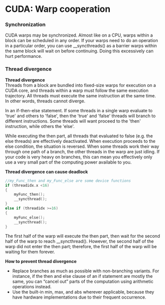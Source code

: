# CUDA: Warp cooperation

### Synchronization
CUDA warps may be synchronized. Almost like on a CPU, warps within a block can be scheduled in any order. If your warps need to do an operation in a particular order, you can use __syncthreads() as a barrier warps within the same block will wait on before continuing. Doing this excessively can hurt performance.

### Thread divergence

**Thread divergence**\
Threads from a block are bundled into fixed-size warps for execution on a CUDA core, and threads within a warp must follow the same execution trajectory. All threads must execute the same instruction at the same time. In other words, threads cannot diverge.

In an if-then-else statement. If some threads in a single warp evaluate to 'true' and others to 'false', then the 'true' and 'false' threads will branch to different instructions. Some threads will want proceed to the 'then' instruction, while others the 'else'.

While executing the then part, all threads that evaluated to false (e.g. the else threads) are effectively deactivated. When execution proceeds to the else condition, the situation is reversed. When some threads work their way through one path of a branch, the other threads in the warp are just idling. If your code is very heavy on branches, this can mean you effectively only use a very small part of the computing power available to you.

**Thread divergence can cause deadlock**
```C
//my_Func_then and my_Func_else are some device functions
if (threadidx.x <16)
{
    myFunc_then();
    __syncthread();
}
else if (threadidx >=16)
{
    myFunc_else();
    __syncthread();
}
```
The first half of the warp will execute the then part, then wait for the second half of the warp to reach __syncthread(). However, the second half of the warp did not enter the then part; therefore, the first half of the warp will be waiting for them forever.

**How to prevent thread divergence**
- Replace branches as much as possible with non-branching variants. For instance, if the then and else clause of an if statement are mostly the same, you can “cancel out” parts of the computation using arithmetic operations instead.
- Use the built-in min, max, and abs wherever applicable, because they have hardware implementations due to their frequent occurrence.